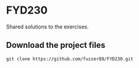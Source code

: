 FYD230
======

Shared solutions to the exercises.

## Download the project files
```
git clone https://github.com/fuzzer89/FYD230.git
```
